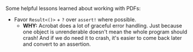 Some helpful lessons learned about working with PDFs:

- Favor `Result<()>` + `?` over `assert!` where possible. 
  - **WHY:** Acrobat does a lot of graceful error handling. Just because one object is unrenderable doesn't mean the whole program should crash! And if we do need it to crash, it's easier to come back later and convert to an assertion.